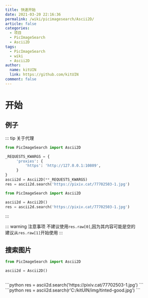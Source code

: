 ```yaml
---
title: 快速开始
date: 2021-03-20 22:16:36
permalink: /wiki/picimagesearch/Ascii2D/
article: false
categories:
  - 项目
  - PicImageSearch
  - Ascii2D
tags:
  - PicImageSearch
  - wiki
  - Ascii2D
author: 
  name: kitUIN
  link: https://github.com/kitUIN
comment: false
---
```

# 开始

## 例子
::: tip 关于代理
<code-group>

  <code-block title="使用代理" active>

  ```python
  from PicImageSearch import Ascii2D

  _REQUESTS_KWARGS = {
       'proxies': {
           'https': 'http://127.0.0.1:10809',
       }
  }
  ascii2d = Ascii2D(**_REQUESTS_KWARGS)
  res = ascii2d.search('https://pixiv.cat/77702503-1.jpg')
  ```

  </code-block>

  <code-block title="不使用代理">

  ```python
  from PicImageSearch import Ascii2D

  ascii2d = Ascii2D()
  res = ascii2d.search('https://pixiv.cat/77702503-1.jpg')
  ```
  </code-block>

</code-group>

:::

::: warning 注意事项
不建议使用`res.raw[0]`,因为其内容可能是空的  
建议从`res.raw[1]`开始使用
:::

## 搜索图片
```python
from PicImageSearch import Ascii2D

ascii2d = Ascii2D()
        
```
<code-group>
  <code-block title="网络图片" active>
  ```python
  res = ascii2d.search('https://pixiv.cat/77702503-1.jpg')
  ```
  </code-block>

  <code-block title="本地图片">
  ```python
  res = ascii2d.search(r'C:/kitUIN/img/tinted-good.jpg')
  ```
  </code-block>

</code-group>


